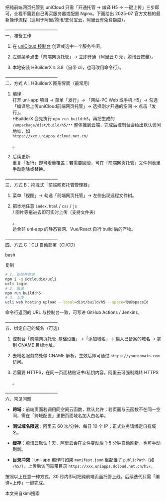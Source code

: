 把纯前端网页托管到 uniCloud 只需「开通托管 → 编译 H5 → 一键上传」三步即可，全程不需要自己再买服务器或配置 Nginx。下面给出 2025-07 官方文档的最新操作流程（适用于阿里/腾讯/支付宝云，阿里云有免费额度）。

─────────────────  
一、准备工作

1. 在 [uniCloud 控制台](https://unicloud.dcloud.net.cn/) 创建或选中一个服务空间。
    
2. 左侧菜单点击「前端网页托管」→ 立即开通（阿里云 0 元，腾讯云按量）。
    
3. 本地安装 HBuilderX ≥ 3.8（自带 cli，也可改用命令行）。
    

─────────────────  
二、方式 A：HBuilderX 图形界面（最常用）

1. 编译  
    打开 uni-app 项目 → 菜单「发行」→ 「网站-PC Web 或手机 H5」→ 勾选「编译后上传uniCloud前端网页托管」→ 选择刚才开通的空间 → 点击「发行」。  
    HBuilderX 会先执行 `npm run build:h5`，再把生成的 `/unpackage/dist/build/h5/**` 整体推到云端，完成后控制台会给出默认访问地址，如  
    `https://xxx.uniapps.dcloud.net.cn/`
    
    。
    
2. 后续更新  
    重复「发行」即可增量覆盖；若需要回滚，可在「前端网页托管」文件列表里手动删除或替换。
    

─────────────────  
三、方式 B：拖拽式「前端网页托管管理器」

1. 菜单「视图」→ 勾选「前端网页托管」→ 左侧出现远程文件树。
    
2. 把本地任意 `index.html` / `css` / `js` / 图片等拖进去即可实时上传（支持文件夹）
    
    。  
    适合非 uni-app 的静态官网、Vue/React 自行 build 后的产物。
    

─────────────────  
四、方式 C：CLI 自动部署（CI/CD）

bash

复制

```bash
# 1. 安装并登录
npm i -g @dcloudio/ucli
ucli login
# 2. 编译
npm run build:h5
# 3. 上传
ucli web hosting upload --local=dist/build/h5 --space=你的spaceId
```

命令行返回的 URL 与控制台一致，可写进 GitHub Actions / Jenkins。

─────────────────  
五、绑定自己的域名（可选）

1. 控制台「前端网页托管-基础设置」→「添加域名」→ 输入已备案的域名 → 拿到 CNAME 目标地址。
    
2. 去域名服务商处做 CNAME 解析，生效后即可通过 `https://yourdomain.com` 访问。
    
3. 若需要 HTTPS，在同一页面粘贴证书/私钥内容，阿里云可强制跳转 HTTPS
    
    。
    

─────────────────  
六、常见问题

- **跨域**：前端页面若调用同空间云函数，默认允许；若页面与云函数不在同一空间，需在「跨域配置」里把页面域名加入白名单。
    
- **测试域名限速**：阿里云 60 次/分钟、每日 10 个 IP；正式业务请绑定自有域名。
    
- **缓存**：腾讯云默认 1 天，阿里云会在文件变动后 1-5 分钟自动刷新，也可手动刷新。
    
- **目录冲突**：uni-app 编译时如果 `manifest.json` 里配置了 `publicPath`（如 `/h5/`），上传后访问需带目录 `https://xxx.uniapps.dcloud.net.cn/h5/`[](https://doc.dcloud.net.cn/uniCloud/hosting.html)。
    

按照以上任意一种方式，30 秒内即可把纯前端页面托管上线，后续迭代只需「编译+上传」一键完成。

本文来自kimi搜索